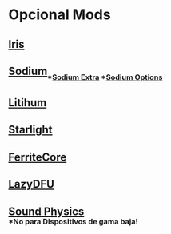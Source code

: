 # **Opcional Mods**

## [Iris](https://cdn.modrinth.com/data/YL57xq9U/versions/1.18.x-v1.2.4/iris-mc1.18.2-1.2.4-build.38.jar)
## [Sodium](https://cdn.modrinth.com/data/AANobbMI/versions/mc1.18.2-0.4.1/sodium-fabric-mc1.18.2-0.4.1%2Bbuild.15.jar)<sub><sub>*[Sodium Extra](https://media.forgecdn.net/files/3733/71/sodium-extra-mc1.18.2-0.4.3.jar) *[Sodium Options](https://cdn.modrinth.com/data/Bh37bMuy/versions/mc1.18.2-1.4.2/reeses_sodium_options-mc1.18.2-1.4.2.jar)</sup></sub>
## [Litihum](https://www.curseforge.com/minecraft/mc-mods/lithium/download/3670312/file)
## [Starlight](https://cdn.modrinth.com/data/H8CaAYZC/versions/1.0.2+1.18.2/starlight-1.0.2+fabric.89b8d9f.jar)
## [FerriteCore](https://cdn.modrinth.com/data/uXXizFIs/versions/4.2.1/ferritecore-4.2.1-fabric.jar)
## [LazyDFU](https://github.com/astei/lazydfu/releases/download/0.1.2/lazydfu-0.1.2.jar)


## [Sound Physics](https://github.com/vlad2305m/Sound-Physics-Fabric/releases/download/v0.5.5/soundphysics-0.5.5.jar)</br><sub><sup>*No para Dispositivos de gama baja!</sub></sup>
